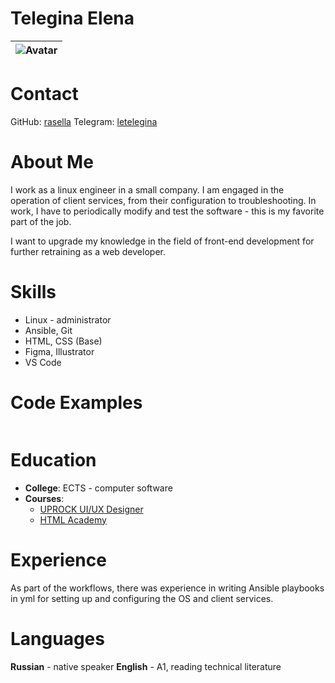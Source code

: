  # Telegina Elena
 |![Avatar](https://i.mycdn.me/i?r=AzEOxUXG5QgodWC3x6hM10CkpqCJ_WHYzvo_Hr_gUKmB2KXuoKW3Q66q9_-KT4qkkPg&fn=legacy_14)|
 |-|

# Contact 
GitHub: [rasella](https://github.com/rasella)
Telegram: [letelegina](https://t.me/letelegina)

# About Me
I work as a linux engineer in a small company.
I am engaged in the operation of client services, from their configuration to troubleshooting.
In work, I have to periodically modify and test the software - this is my favorite part of the job.

I want to upgrade my knowledge in the field of front-end development for further retraining as a web developer.


# Skills
* Linux - administrator
* Ansible, Git
* HTML, CSS (Base)
* Figma, Illustrator
* VS Code

# Code Examples
```
```

# Education
* __College__: ECTS - computer software
* __Courses__:
  * [UPROCK UI/UX Designer](https://school.uprock.ru/)
  * [HTML Academy](https://htmlacademy.ru/)


# Experience
As part of the workflows, there was experience in writing Ansible playbooks in yml for setting up and configuring the OS and client services.


# Languages
__Russian__ - native speaker
__English__ - А1, reading technical literature